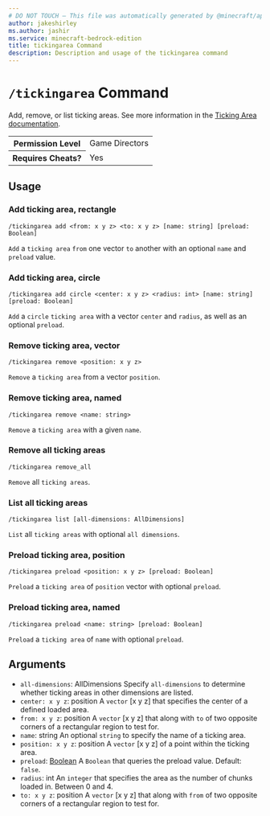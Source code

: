 ```yaml
---
# DO NOT TOUCH — This file was automatically generated by @minecraft/api-docs-generator, to report problems file an issue at https://github.com/Mojang/minecraft-scripting-libraries
author: jakeshirley
ms.author: jashir
ms.service: minecraft-bedrock-edition
title: tickingarea Command
description: Description and usage of the tickingarea command
---
```

# `/tickingarea` Command
Add, remove, or list ticking areas. See more information in the [Ticking Area documentation](https://learn.microsoft.com/minecraft/creator/documents/tickingareacommand).

<table>
  <tr>
    <th>Permission Level</th>
    <td>Game Directors</td>
  </tr>
  <tr>
    <th>Requires Cheats?</th>
    <td>Yes</td>
  </tr>
</table>

## Usage
### Add ticking area, rectangle
`/tickingarea add <from: x y z> <to: x y z> [name: string] [preload: Boolean]`

`Add` a `ticking area` `from` one vector `to` another with an optional `name` and `preload` value.

### Add ticking area, circle
`/tickingarea add circle <center: x y z> <radius: int> [name: string] [preload: Boolean]`

`Add` a `circle` `ticking area` with a vector `center` and `radius`, as well as an optional `preload`.

### Remove ticking area, vector
`/tickingarea remove <position: x y z>`

`Remove` a `ticking area` from a vector `position`.

### Remove ticking area, named
`/tickingarea remove <name: string>`

`Remove` a `ticking area` with a given `name`.

### Remove all ticking areas
`/tickingarea remove_all`

`Remove` all `ticking areas`.

### List all ticking areas
`/tickingarea list [all-dimensions: AllDimensions]`

`List` all `ticking areas` with optional `all dimensions`.

### Preload ticking area, position
`/tickingarea preload <position: x y z> [preload: Boolean]`

`Preload` a `ticking area` of `position` vector with optional `preload`.

### Preload ticking area, named
`/tickingarea preload <name: string> [preload: Boolean]`

`Preload` a `ticking area` of `name` with optional `preload`.

## Arguments
- `all-dimensions`: AllDimensions
Specify `all-dimensions` to determine whether ticking areas in other dimensions are listed.
- `center: x y z`: position
A `vector` [x y z] that specifies the center of a defined loaded area.
- `from: x y z`: position
A `vector` [x y z] that along with `to` of two opposite corners of a rectangular region to test for.
- `name`: string
An optional `string` to specify the name of a ticking area.
- `position: x y z`: position
A `vector` [x y z] of a point within the ticking area.
- `preload`: [Boolean](../enums/Boolean.md)
A `Boolean` that queries the preload value.
Default: `false`.
- `radius`: int
An `integer` that specifies the area as the number of chunks loaded in. Between 0 and 4.
- `to: x y z`: position
A `vector` [x y z] that along with `from` of two opposite corners of a rectangular region to test for.
